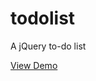 # todolist
A jQuery to-do list
<p>
<a href="http://heatherpark.github.io/todolist" target="_blank">View Demo</a>
